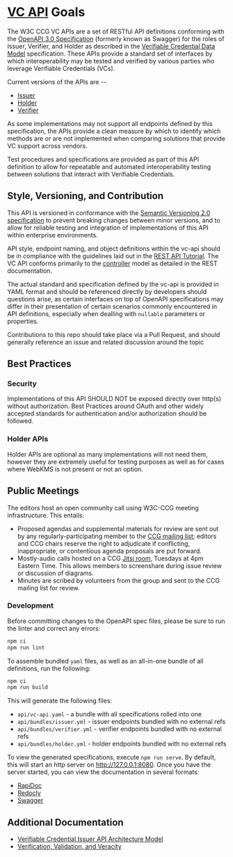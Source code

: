 # [VC API](https://github.com/w3c-ccg/vc-api/) Goals

The W3C CCG VC APIs are a set of RESTful API definitions conforming with the
[OpenAPI 3.0 Specification](https://swagger.io/specification/) (formerly known
as Swagger) for the roles of Issuer, Verifier, and Holder as described in the
[Verifiable Credential Data Model](https://www.w3.org/TR/vc-data-model/)
specification.  These APIs provide a standard set of interfaces by which
interoperability may be tested and verified by various parties who leverage
Verifiable Credentials (VCs).

Current versions of the APIs are --
* [Issuer](https://w3c-ccg.github.io/vc-api/issuer.html)
* [Holder](https://w3c-ccg.github.io/vc-api/holder.html)
* [Verifier](https://w3c-ccg.github.io/vc-api/verifier.html)

As some implementations may not support all endpoints defined by this
specification, the APIs provide a clean measure by which to identify which
methods are or are not implemented when comparing solutions that provide VC
support across vendors.

Test procedures and specifications are provided as part of this API definition
to allow for repeatable and automated interoperability testing between solutions
that interact with Verifiable Credentials.

## Style, Versioning, and Contribution
This API is versioned in conformance with the [Semantic Versioning 2.0
specification](https://semver.org/) to prevent breaking changes between minor
versions, and to allow for reliable testing and integration of implementations
of this API within enterprise environments.

API style, endpoint naming, and object definitions within the vc-api should be
in compliance with the guidelines laid out in the [REST API
Tutorial](https://restfulapi.net/).  The VC API conforms primarily to the
[controller](https://restfulapi.net/resource-naming/) model as detailed in the
REST documentation.

The actual standard and specification defined by the vc-api is provided in YAML
format and should be referenced directly by developers should questions arise,
as certain interfaces on top of OpenAPI specifications may differ in their
presentation of certain scenarios commonly encountered in API definitions,
especially when dealling with `nullable` parameters or properties.

Contributions to this repo should take place via a Pull Request, and should
generally reference an issue and related discussion around the topic

## Best Practices

### Security

Implementations of this API SHOULD NOT be exposed directly over http(s) without
authorization.  Best Practices around OAuth and other widely accepted standards
for authentication and/or authorization should be followed.

### Holder APIs

Holder APIs are optional as many implementations will not need them, however
they are extremely useful for testing purposes as well as for cases where WebKMS
is not present or not an option.

## Public Meetings

The editors host an open community call using W3C-CCG meeting infrastructure.
This entails:
- Proposed agendas and supplemental materials for review are sent out by any
  regularly-participating member to the [CCG mailing
  list](https://lists.w3.org/Archives/Public/public-credentials/); editors and
  CCG chairs reserve the right to  adjudicate if conflicting, inappropriate, or
  contentious agenda proposals are put forward.
- Mostly-audio calls hosted on a CCG [Jitsi
  room](https://meet.w3c-ccg.org/vcapi), Tuesdays at 4pm Eastern Time. This
  allows members to screenshare during issue review or discussion of diagrams.
- Minutes are scribed by volunteers from the group and sent to the CCG mailing
  list for review.

### Development

Before committing changes to the OpenAPI spec files, please be sure to run the linter and correct any errors:

```bash
npm ci
npm run lint
```

To assemble bundled `yaml` files, as well as an all-in-one bundle of all definitions,
run the following:

```bash
npm ci
npm run build
```

This will generate the following files:

- `api/vc-api.yaml` - a bundle with all specifications rolled into one
- `api/bundles/issuer.yml` - issuer endpoints bundled with no external refs
- `api/bundles/verifier.yml` - verifier endpoints bundled with no external refs
- `api/bundles/holder.yml` - holder endpoints bundled with no external refs

To view the generated specifications, execute `npm run serve`. By default, this will start an http server on http://127.0.0.1:8080. Once you have the server started, you can view the documentation in several formats:

- [RapiDoc](http://127.0.0.1:8080/rapidoc.html)
- [Redocly](http://127.0.0.1:8080/redoc.html)
- [Swagger](http://127.0.0.1:8080/swagger.html)

## Additional Documentation

- [Verifiable Credential Issuer API Architecture Model](architecture.md)
- [Verification, Validation, and Veracity](verification.md)
